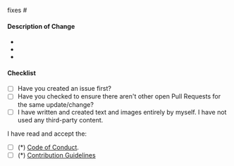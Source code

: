 <!--
**IMPORTANT: Please do not create a Pull Request without creating an issue first.**
**WARNING**

Every text or image you use must have been created or written by yourself!

By creating a Pull Request, you agree that the image or text may be used 
without any restriction for community projects under the direction of the 
moderation team at any time.

Non-compliance may have legal consequences and can lead to immediate 
exclusion from the community.

**Thank you for your pull request!**
-->

fixes #

#### Description of Change
<!-- Please provide a description of the change here. -->
-
-
-

#### Checklist

- [ ] Have you created an issue first?
- [ ] Have you checked to ensure there aren't other open Pull Requests
      for the same update/change?
- [ ] I have written and created text and images entirely by myself. I have 
      not used any third-party content.

I have read and accept the:

- [ ] (*) [Code of Conduct](https://matrix-python.github.io/docs/contributing/code_of_conduct/).
- [ ] (*) [Contribution Guidelines](https://matrix-python.github.io/docs/contributing/contribute_to_the_website/)
